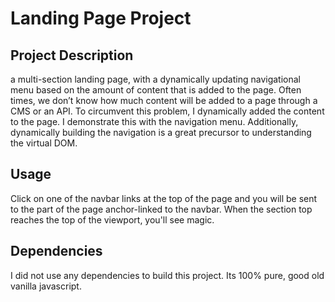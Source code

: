 # Landing Page Project

## Project Description

a multi-section landing page, with a dynamically updating navigational menu based on the amount of content that is added to the page. Often times, we don’t know how much content will be added to a page through a CMS or an API. To circumvent this problem, I dynamically added the content to the page. I demonstrate this with the navigation menu. Additionally, dynamically building the navigation is a great precursor to understanding the virtual DOM.

## Usage
Click on one of the navbar links at the top of the page and you will be sent to the part of the page anchor-linked to the navbar. When the section top reaches the top of the viewport, you'll see magic.

## Dependencies
I did not use any dependencies to build this project. Its 100% pure, good old vanilla javascript.
